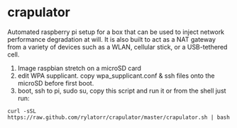 # crapulator
Automated raspberry pi setup for a box that can be used to inject network performance degradation at will. It is also built to act as a NAT gateway from a variety of devices such as a WLAN, cellular stick, or a USB-tethered cell.
1. Image raspbian stretch on a microSD card
2. edit WPA supplicant. copy wpa_supplicant.conf & ssh files onto the microSD before first boot.
3. boot, ssh to pi, sudo su, copy this script and run it
or from the shell just run:

`curl -sSL https://raw.github.com/rylatorr/crapulator/master/crapulator.sh | bash`


        

